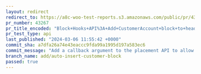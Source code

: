 ```yaml
---
layout: redirect
redirect_to: https://a8c-woo-test-reports.s3.amazonaws.com/public/pr/43267/api/index.html
pr_number: 43267
pr_title_encoded: "Block+Hooks+API%3A+Add+CustomerAccount+block+to+header"
pr_test_type: api
last_published: "2024-03-06 11:55:42 +0000"
commit_sha: a7dfa26a74e43eaccc9fda99a1995d197a583ec6
commit_message: "Add a callback argument to the placement API to allow block specific …"
branch_name: add/auto-insert-customer-block
passed: true
---
```

